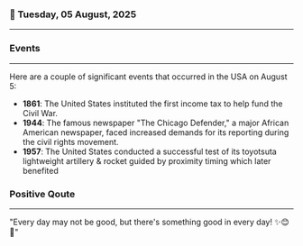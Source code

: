 ### 📅 Tuesday, 05 August, 2025
------
### Events
------
Here are a couple of significant events that occurred in the USA on August 5:

- **1861**: The United States instituted the first income tax to help fund the Civil War. 
- **1944**: The famous newspaper "The Chicago Defender," a major African American newspaper, faced increased demands for its reporting during the civil rights movement.
- **1957**: The United States conducted a successful test of its toyotsuta lightweight artillery & rocket guided by proximity timing which later benefited
### Positive Qoute
------
"Every day may not be good, but there's something good in every day! ✨😊🌟"
